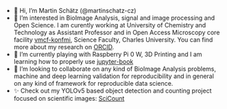 - 👋 Hi, I’m Martin Schätz (@martinschatz-cz)
- 👀 I’m interested in BioImage Analysis, signal and image processing and Open Science. I am curently working at University of Chemistry and Technology as Assistant Professor and in Open Access Microscopy core facility [vmcf-konfmi](https://github.com/vmcf-konfmi), Science Faculty, Charles University. You can find more about my research on [ORCID](https://orcid.org/0000-0003-0931-4017).
- 🌱 I’m currently playing with Raspberry Pi 0 W, 3D Printing and I am learning how to properly use [jupyter-book](https://github.com/executablebooks/jupyter-book)
- 💞️ I’m looking to collaborate on any kind of BioImage Analysis problems, machine and deep learning validation for reproducibility and in general on any kind of framework for reproducible data science.
- ✨ Check out my YOLOv5 based object detection and counting project focused on scientific images: [SciCount](https://github.com/martinschatz-cz/SciCount)

<!---
- 📫 How to reach me ...


martinschatz-cz/martinschatz-cz is a ✨ special ✨ repository because its `README.md` (this file) appears on your GitHub profile.
You can click the Preview link to take a look at your changes.
--->
